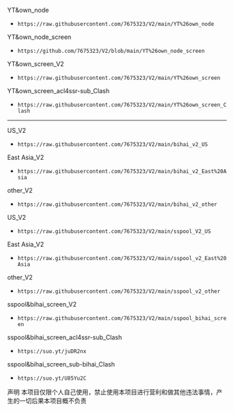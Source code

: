 
YT&own_node
- `https://raw.githubusercontent.com/7675323/V2/main/YT%26own_node`

YT&own_node_screen
- `https://github.com/7675323/V2/blob/main/YT%26own_node_screen`

YT&own_screen_V2
- `https://raw.githubusercontent.com/7675323/V2/main/YT%26own_screen`

YT&own_screen_acl4ssr-sub_Clash
- `https://raw.githubusercontent.com/7675323/V2/main/YT%26own_screen_Clash`

______________________________________________________________________________

US_V2
- `https://raw.githubusercontent.com/7675323/V2/main/bihai_v2_US`
 
East Asia_V2
- `https://raw.githubusercontent.com/7675323/V2/main/bihai_v2_East%20Asia`

other_V2
- `https://raw.githubusercontent.com/7675323/V2/main/bihai_v2_other`

US_V2
- `https://raw.githubusercontent.com/7675323/V2/main/sspool_V2_US`
 
East Asia_V2
- `https://raw.githubusercontent.com/7675323/V2/main/sspool_v2_East%20Asia`

other_V2
- `https://raw.githubusercontent.com/7675323/V2/main/sspool_v2_other`

sspool&bihai_screen_V2
- `https://raw.githubusercontent.com/7675323/V2/main/sspool_bihai_screen`

sspool&bihai_screen_acl4ssr-sub_Clash
- `https://suo.yt/juDR2nx`

sspool&bihai_screen_sub-bihai_Clash
- `https://suo.yt/U85Yu2C`



声明
本项目仅限个人自己使用，禁止使用本项目进行营利和做其他违法事情，产生的一切后果本项目概不负责
